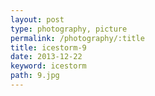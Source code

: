 ```yaml
---
layout: post
type: photography, picture
permalink: /photography/:title
title: icestorm-9
date: 2013-12-22
keyword: icestorm
path: 9.jpg
---
```




